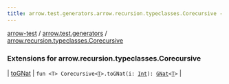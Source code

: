 ```yaml
---
title: arrow.test.generators.arrow.recursion.typeclasses.Corecursive - arrow-test
---
```


[arrow-test](../../index.html) / [arrow.test.generators](../index.html) / [arrow.recursion.typeclasses.Corecursive](./index.html)

### Extensions for arrow.recursion.typeclasses.Corecursive

| [toGNat](to-g-nat.html) | `fun <T> Corecursive<`[`T`](to-g-nat.html#T)`>.toGNat(i: `[`Int`](https://kotlinlang.org/api/latest/jvm/stdlib/kotlin/-int/index.html)`): `[`GNat`](../-g-nat.html)`<`[`T`](to-g-nat.html#T)`>` |

